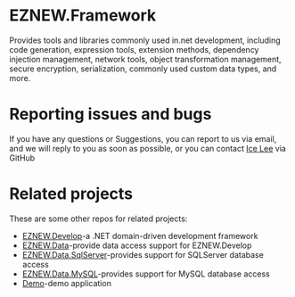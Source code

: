 # EZNEW.Framework

Provides tools and libraries commonly used in.net development, including code generation, expression tools, extension methods, dependency injection management, network tools, object transformation management, secure encryption, serialization, commonly used custom data types, and more.

# Reporting issues and bugs

If you have any questions or Suggestions, you can report to us via email, and we will reply to you as soon as possible, or you can contact [Ice Lee](https://github.com/lidingbin) via GitHub

# Related projects

These are some other repos for related projects:

  * [EZNEW.Develop](https://github.com/eznew-net/EZNEW.Develop)-a .NET domain-driven development framework
  * [EZNEW.Data](https://github.com/eznew-net/EZNEW.Data)-provide data access support for EZNEW.Develop
  * [EZNEW.Data.SqlServer](https://github.com/eznew-net/EZNEW.Data.SqlServer)-provides support for SQLServer database access
  * [EZNEW.Data.MySQL](https://github.com/eznew-net/EZNEW.Data.MySQL)-provides support for MySQL database access
  * [Demo](https://github.com/eznew-net/Demo)-demo application
